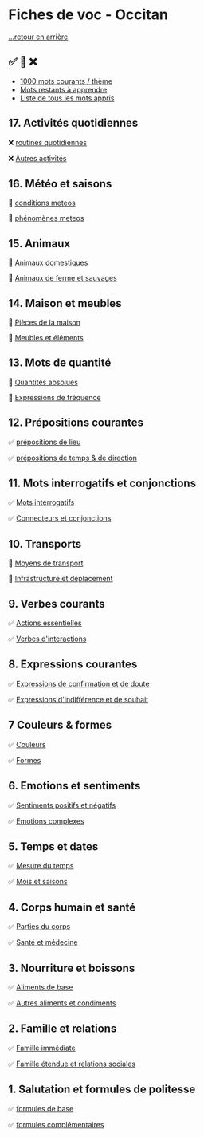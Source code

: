 # Fiches de voc - Occitan

[...retour en arrière](../../README.md)

:white_check_mark: :large_orange_diamond: :x:
---

* [1000 mots courants / thème](./mots_courants_theme.md)
* [Mots restants à apprendre](./mots_restants.md)
* [Liste de tous les mots appris](./mots_appris.md)

## 17. Activités quotidiennes

:x: [routines quotidiennes](./fiches/fiches_2/17/1.md)

:x: [Autres activités](./fiches/fiches_2/17/2.md)

## 16. Météo et saisons

:large_orange_diamond: [conditions meteos](./fiches/fiches_2/16/1.md)

:large_orange_diamond: [phénomènes meteos](./fiches/fiches_2/16/2.md)

## 15. Animaux

:large_orange_diamond: [Animaux domestiques](./fiches/fiches_2/15/1.md)

:large_orange_diamond: [Animaux de ferme et sauvages](./fiches/fiches_2/15/2.md)

## 14. Maison et meubles

:large_orange_diamond: [Pièces de la maison](./fiches/fiches_2/14/1.md)

:large_orange_diamond: [Meubles et éléments](./fiches/fiches_2/14/2.md)

## 13. Mots de quantité

:large_orange_diamond: [Quantités absolues](./fiches/fiches_2//13/1.md)

:large_orange_diamond: [Expressions de fréquence](./fiches/fiches_2/13/2.md)

## 12. Prépositions courantes

:white_check_mark: [prépositions de lieu](./fiches/12/1.md)

:white_check_mark: [prépositions de temps & de direction](./fiches/12/2.md)

## 11. Mots interrogatifs et conjonctions

:white_check_mark: [Mots interrogatifs](./fiches/11/1.md)

:white_check_mark: [Connecteurs et conjonctions](./fiches/11/2.md)

## 10. Transports

:large_orange_diamond: [Moyens de transport](./fiches/10/1.md)

:large_orange_diamond: [Infrastructure et déplacement](./fiches/10/2.md)

## 9. Verbes courants

:white_check_mark: [Actions essentielles](./fiches/9/1.md)

:white_check_mark: [Verbes d'interactions](./fiches/9/2.md)

## 8. Expressions courantes

:white_check_mark: [Expressions de confirmation et de doute](./fiches/8/1.md)

:white_check_mark: [Expressions d'indifférence et de souhait](./fiches/8/2.md)

## 7 Couleurs & formes

:white_check_mark: [Couleurs](./fiches/7/1.md)

:white_check_mark: [Formes](./fiches/7/2.md)

## 6. Emotions et sentiments

:white_check_mark: [Sentiments positifs et négatifs](./fiches/6/1.md)

:white_check_mark: [Emotions complexes](./fiches/6/2.md)

## 5. Temps et dates

:white_check_mark: [Mesure du temps](./fiches/5/1.md)

:white_check_mark: [Mois et saisons](./fiches/5/2.md)

## 4. Corps humain et santé

:white_check_mark: [Parties du corps](./fiches/4/1.md)

:white_check_mark: [Santé et médecine](./fiches/4/2.md)

## 3. Nourriture et boissons

:white_check_mark: [Aliments de base](./fiches/3/1.md)

:white_check_mark: [Autres aliments et condiments](./fiches/3/2.md)

## 2. Famille et relations

:white_check_mark: [Famille immédiate](./fiches/2/1.md)

:white_check_mark: [Famille étendue et relations sociales](./fiches/2/2.md)

## 1. Salutation et formules de politesse

:white_check_mark: [formules de base](./fiches/1/1.md)

:white_check_mark: [formules complémentaires](./fiches/1/2.md) 







